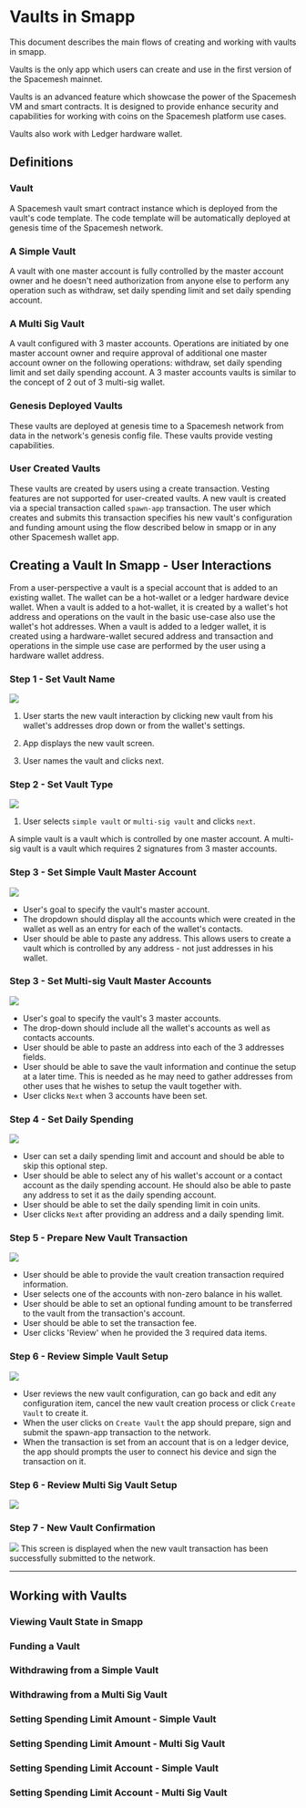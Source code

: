 # Vaults in Smapp

This document describes the main flows of creating and working with vaults in smapp.

Vaults is the only app which users can create and use in the first version of the Spacemesh mainnet.

Vaults is an advanced feature which showcase the power of the Spacemesh VM and smart contracts. It is designed to provide enhance security and capabilities for working with coins on the Spacemesh platform use cases.

Vaults also work with Ledger hardware wallet.

## Definitions

### Vault
A Spacemesh vault smart contract instance which is deployed from the vault's code template. The code template will be automatically deployed at genesis time of the Spacemesh network.

### A Simple Vault
A vault with one master account is fully controlled by the master account owner and he doesn't need authorization from anyone else to perform any operation such as withdraw, set daily spending limit and set daily spending account.

### A Multi Sig Vault
A vault configured with 3 master accounts. Operations are initiated by one master account owner and require approval of additional one master account owner on the following operations: withdraw, set daily spending limit and set daily spending account. A 3 master accounts vaults is similar to the concept of 2 out of 3 multi-sig wallet.

### Genesis Deployed Vaults
These vaults are deployed at genesis time to a Spacemesh network from data in the network's genesis config file. These vaults provide vesting capabilities.

### User Created Vaults
These vaults are created by users using a create transaction. Vesting features are not supported for user-created vaults. A new vault is created via a special transaction called `spawn-app` transaction. The user which creates and submits this transaction specifies his new vault's configuration and funding amount using the flow described below in smapp or in any other Spacemesh wallet app.

## Creating a Vault In Smapp - User Interactions

From a user-perspective a vault is a special account that is added to an existing wallet. The wallet can be a hot-wallet or a ledger hardware device wallet. When a vault is added to a hot-wallet, it is created by a wallet's hot address and operations on the vault in the basic use-case also use the wallet's hot addresses. When a vault is added to a ledger wallet, it is created using a hardware-wallet secured address and transaction and operations in the simple use case are performed by the user using a hardware wallet address.

### Step 1 - Set Vault Name
![](./resources/smart_wallet_mocks2/new_vault_step1.png)

1. User starts the new vault interaction by clicking new vault from his wallet's addresses drop down or from the wallet's settings.

2. App displays the new vault screen.

3. User names the vault and clicks next.

### Step 2 - Set Vault Type

![](./resources/smart_wallet_mocks2/new_vault_step2.png)

1. User selects `simple vault` or `multi-sig vault` and clicks `next`.

A simple vault is a vault which is controlled by one master account. A multi-sig vault is a vault which requires 2 signatures from 3 master accounts.

### Step 3 - Set Simple Vault Master Account

![](./resources/smart_wallet_mocks2/new_vault_step3.png)

- User's goal to specify the vault's master account.
- The dropdown should display all the accounts which were created in the wallet as well as an entry for each of the wallet's contacts.
- User should be able to paste any address. This allows users to create a vault which is controlled by any address - not just addresses in his wallet.

### Step 3 - Set Multi-sig Vault Master Accounts

![](./resources/smart_wallet_mocks2/new_vault_step3_rev1.png)

- User's goal to specify the vault's 3 master accounts.
- The drop-down should include all the wallet's accounts as well as contacts accounts.
- User should be able to paste an address into each of the 3 addresses fields.
- User should be able to save the vault information and continue the setup at a later time. This is needed as he may need to gather addresses from other uses that he wishes to setup the vault together with.
- User clicks `Next` when 3 accounts have been set.


### Step 4 - Set Daily Spending

![](./resources/smart_wallet_mocks2/new_vault_step4.png)
- User can set a daily spending limit and account and should be able to skip this optional step.
- User should be able to select any of his wallet's account or a contact account as the daily spending account. He should also be able to paste any address to set it as the daily spending account.
- User should be able to set the daily spending limit in coin units.
- User clicks `Next` after providing an address and a daily spending limit.


### Step 5 - Prepare New Vault Transaction

![](./resources/smart_wallet_mocks2/new_vault_step5.png)

- User should be able to provide the vault creation transaction required information.
- User selects one of the accounts with non-zero balance in his wallet.
- User should be able to set an optional funding amount to be transferred to the vault from the transaction's account.
- User should be able to set the transaction fee.
- User clicks 'Review' when he provided the 3 required data items.


### Step 6 - Review Simple Vault Setup

![](./resources/smart_wallet_mocks2/new_vault_step6.png)

- User reviews the new vault configuration, can go back and edit any configuration item, cancel the new vault creation process or click `Create Vault` to create it.
- When the user clicks on `Create Vault` the app should prepare, sign and submit the spawn-app transaction to the network.
- When the transaction is set from an account that is on a ledger device, the app should prompts the user to connect his device and sign the transaction on it.

### Step 6 - Review Multi Sig Vault Setup

![](./resources/smart_wallet_mocks2/new_vault_step6_rev1.png)


### Step 7 - New Vault Confirmation

![](./resources/smart_wallet_mocks2/new_vault_step7.png)
This screen is displayed when the new vault transaction has been successfully submitted to the network.

-----

## Working with Vaults

### Viewing Vault State in Smapp

### Funding a Vault

### Withdrawing from a Simple Vault

### Withdrawing from a Multi Sig Vault

### Setting Spending Limit Amount - Simple Vault

### Setting Spending Limit Amount - Multi Sig Vault

### Setting Spending Limit Account - Simple Vault

### Setting Spending Limit Account - Multi Sig Vault
